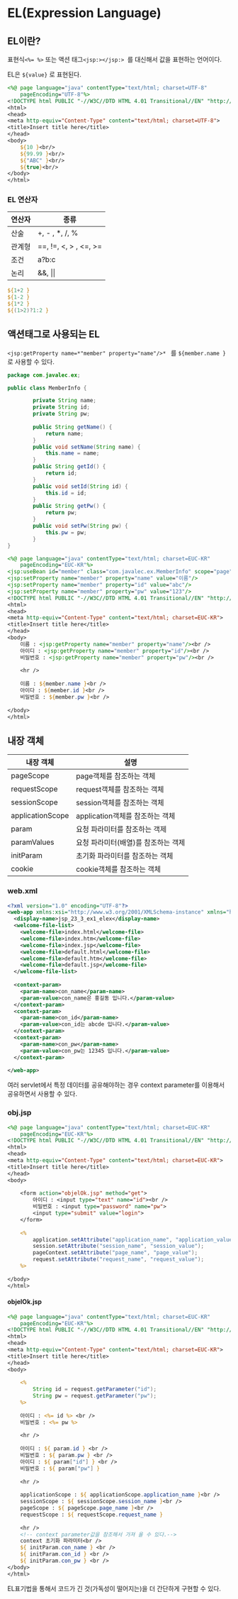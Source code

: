 # EL(Expression Language)

## EL이란?

표현식`<%= %>` 또는 액션 태그`<jsp:></jsp:> `를 대신해서 값을 표현하는 언어이다.

EL은 `${value}` 로 표현된다.

```jsp
<%@ page language="java" contentType="text/html; charset=UTF-8"
    pageEncoding="UTF-8"%>
<!DOCTYPE html PUBLIC "-//W3C//DTD HTML 4.01 Transitional//EN" "http://www.w3.org/TR/html4/loose.dtd">
<html>
<head>
<meta http-equiv="Content-Type" content="text/html; charset=UTF-8">
<title>Insert title here</title>
</head>
<body>
	${10 }<br/>
	${99.99 }<br/>
	${"ABC" }<br/>
	${true}<br/>
</body>
</html>
```

### EL 연산자

| 연산자 | 종류                  |
| ------ | --------------------- |
| 산술   | +, - , *, /, %        |
| 관계형 | ==, !=, <, > , <=, >= |
| 조건   | a?b:c                 |
| 논리   | &&, \|\|              |

```jsp
${1+2 }
${1-2 }
${1*2 }
${(1>2)?1:2 }
```



## 액션태그로 사용되는 EL

`<jsp:getProperty name=*"member" property="name"/>* ` 를 `${member.name } ` 로 사용할 수 있다.

```java
package com.javalec.ex;

public class MemberInfo {

		private String name;
		private String id;
		private String pw;
		
		public String getName() {
			return name;
		}
		public void setName(String name) {
			this.name = name;
		}
		public String getId() {
			return id;
		}
		public void setId(String id) {
			this.id = id;
		}
		public String getPw() {
			return pw;
		}
		public void setPw(String pw) {
			this.pw = pw;
		}
}

```

```jsp
<%@ page language="java" contentType="text/html; charset=EUC-KR"
    pageEncoding="EUC-KR"%>
<jsp:useBean id="member" class="com.javalec.ex.MemberInfo" scope="page" />
<jsp:setProperty name="member" property="name" value="이름"/>
<jsp:setProperty name="member" property="id" value="abc"/>
<jsp:setProperty name="member" property="pw" value="123"/>
<!DOCTYPE html PUBLIC "-//W3C//DTD HTML 4.01 Transitional//EN" "http://www.w3.org/TR/html4/loose.dtd">
<html>
<head>
<meta http-equiv="Content-Type" content="text/html; charset=EUC-KR">
<title>Insert title here</title>
</head>
<body>
	이름 : <jsp:getProperty name="member" property="name"/><br />
	아이디 : <jsp:getProperty name="member" property="id"/><br />
	비밀번호 : <jsp:getProperty name="member" property="pw"/><br />
	
	<hr />
	
	이름 : ${member.name }<br />
	아이다 : ${member.id }<br />
	비밀번호 : ${member.pw }<br />
	
</body>
</html>
```



## 내장 객체



| 내장 객체        | 설명                                |
| ---------------- | ----------------------------------- |
| pageScope        | page객체를 참조하는 객체            |
| requestScope     | request객체를 참조하는 객체         |
| sessionScope     | session객체를 참조하는 객체         |
| applicationScope | application객체를 참조하는 객체     |
| param            | 요청 파라미터를 참조하는 객제       |
| paramValues      | 요청 파라미터(배열)를 참조하는 객제 |
| initParam        | 초기화 파라미터를 참조하는 객체     |
| cookie           | cookie객체를 참조하는 객체          |

### web.xml

```xml
<?xml version="1.0" encoding="UTF-8"?>
<web-app xmlns:xsi="http://www.w3.org/2001/XMLSchema-instance" xmlns="http://java.sun.com/xml/ns/javaee" xsi:schemaLocation="http://java.sun.com/xml/ns/javaee http://java.sun.com/xml/ns/javaee/web-app_3_0.xsd" id="WebApp_ID" version="3.0">
  <display-name>jsp_23_3_ex1_elex</display-name>
  <welcome-file-list>
    <welcome-file>index.html</welcome-file>
    <welcome-file>index.htm</welcome-file>
    <welcome-file>index.jsp</welcome-file>
    <welcome-file>default.html</welcome-file>
    <welcome-file>default.htm</welcome-file>
    <welcome-file>default.jsp</welcome-file>
  </welcome-file-list>
  
  <context-param>
  	<param-name>con_name</param-name>
  	<param-value>con_name은 홍길동 입니다.</param-value>
  </context-param>
  <context-param>
  	<param-name>con_id</param-name>
  	<param-value>con_id는 abcde 입니다.</param-value>
  </context-param>
  <context-param>
  	<param-name>con_pw</param-name>
  	<param-value>con_pw는 12345 입니다.</param-value>
  </context-param>
  
</web-app>
```

여러 servlet에서 특정 데이터를 공유해야하는 경우 context parameter를 이용해서 공유하면서 사용할 수 있다.

### obj.jsp

```jsp
<%@ page language="java" contentType="text/html; charset=EUC-KR"
    pageEncoding="EUC-KR"%>
<!DOCTYPE html PUBLIC "-//W3C//DTD HTML 4.01 Transitional//EN" "http://www.w3.org/TR/html4/loose.dtd">
<html>
<head>
<meta http-equiv="Content-Type" content="text/html; charset=EUC-KR">
<title>Insert title here</title>
</head>
<body>
	
	<form action="objelOk.jsp" method="get">
		아이디 : <input type="text" name="id"><br />
		비밀번호 : <input type="password" name="pw">
		<input type="submit" value="login">
	</form>
	
	<% 
		application.setAttribute("application_name", "application_value");
		session.setAttribute("session_name", "session_value");
		pageContext.setAttribute("page_name", "page_value");
		request.setAttribute("request_name", "request_value");
	%>
	
</body>
</html>
```

#### objelOk.jsp

```jsp
<%@ page language="java" contentType="text/html; charset=EUC-KR"
    pageEncoding="EUC-KR"%>
<!DOCTYPE html PUBLIC "-//W3C//DTD HTML 4.01 Transitional//EN" "http://www.w3.org/TR/html4/loose.dtd">
<html>
<head>
<meta http-equiv="Content-Type" content="text/html; charset=EUC-KR">
<title>Insert title here</title>
</head>
<body>
	
	<%
		String id = request.getParameter("id");
		String pw = request.getParameter("pw");
	%>
	
	아이디 : <%= id %> <br />
	비밀번호 : <%= pw %>
	
	<hr />
	
	아이디 : ${ param.id } <br />
	비밀번호 : ${ param.pw } <br />
	아이디 : ${ param["id"] } <br />
	비밀번호 : ${ param["pw"] }
	
	<hr />
	
	applicationScope : ${ applicationScope.application_name }<br />
	sessionScope : ${ sessionScope.session_name }<br />
	pageScope : ${ pageScope.page_name }<br />
	requestScope : ${ requestScope.request_name }
	
	<hr />
	<!-- context parameter값을 참조해서 가져 올 수 있다.-->
	context 초기화 파라미터<br />
	${ initParam.con_name } <br />
	${ initParam.con_id } <br />
	${ initParam.con_pw } <br />
</body>
</html>
```



EL표기법을 통해서 코드가 긴 것(가독성이 떨어지는)을 더 간단하게 구현할 수 있다.